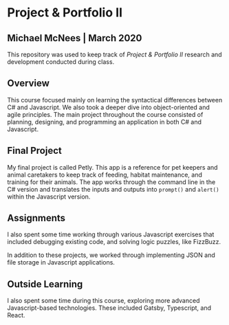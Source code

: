 # Project & Portfolio II
## Michael McNees | March 2020

This repository was used to keep track of _Project & Portfolio II_ research and development conducted during class.

## Overview
This course focused mainly on learning the syntactical differences between C# and Javascript. We also took a deeper dive into object-oriented and agile principles. The main project throughout the course consisted of planning, designing, and programming an application in both C# and Javascript.

## Final Project
My final project is called Petly. This app is a reference for pet keepers and animal caretakers to keep track of feeding, habitat maintenance, and training for their animals. The app works through the command line in the C# version and translates the inputs and outputs into `prompt()` and `alert()` within the Javascript version.

## Assignments
I also spent some time working through various Javascript exercises that included debugging existing code, and solving logic puzzles, like FizzBuzz.

In addition to these projects, we worked through implementing JSON and file storage in Javascript applications.

## Outside Learning
I also spent some time during this course, exploring more advanced Javascript-based technologies. These included Gatsby, Typescript, and React.
